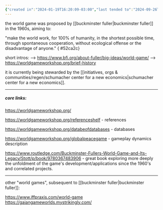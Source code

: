 ```yaml
---
{"created in":"2024-01-19T16:20:09-03:00","last tended to":"2024-09-26T15:22:10-03:00","aliases":["world peace game","great logistics game","world (peace) game"],"tags":["seriousgame","education","architect","🌿","player"],"dg-publish":true,"relevancescore":96,"notestage":["🌿"],"permalink":"/projects-and-tools/projects/player/world-game/","dgPassFrontmatter":true,"created":"2024-01-19T16:20:09.956-03:00","updated":"2024-09-29T15:28:32.229-03:00"}
---
```


the world game was proposed by [[buckminster fuller\|buckminster fuller]] in the 1960s, aiming to:

"make the world work, for 100% of humanity, in the shortest possible time, through spontaneous cooperation, without ecological offense or the disadvantage of anyone."
{ #52ca2c}


short intros:
--> https://www.bfi.org/about-fuller/big-ideas/world-game/
--> https://worldgameworkshop.org/brief-history

it is currently being stewarded by the [[initiatives, orgs & communities/regen/schumacher center for a new economics\|schumacher center for a new economics]].

---
##### core links:

https://worldgameworkshop.org/

https://worldgameworkshop.org/referenceshelf - references

https://worldgameworkshop.org/databeofdatabases - databases

https://worldgameworkshop.org/globalpeacegame - gameplay dynamics description

https://www.routledge.com/Buckminster-Fullers-World-Game-and-Its-Legacy/Stott/p/book/9780367483906 - great book exploring more deeply the unfoldment of the game's development/applications since the 1960's and correlated projects.

---
other "world games", subsequent to [[buckminster fuller\|buckminster fuller]]:

https://www.iffpraxis.com/world-game
https://gaiangameworlds.mystrikingly.com/